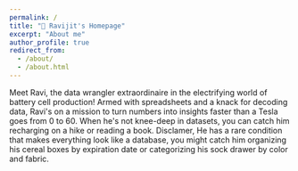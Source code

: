 ```yaml
---
permalink: /
title: "🏡 Ravijit's Homepage"
excerpt: "About me"
author_profile: true
redirect_from: 
  - /about/
  - /about.html
---
```

Meet Ravi, the data wrangler extraordinaire in the electrifying world of battery cell production! Armed with spreadsheets and a knack for decoding data, Ravi's on a mission to turn numbers into insights faster than a Tesla goes from 0 to 60. When he's not knee-deep in datasets, you can catch him recharging on a hike or reading a book. Disclamer, He has a rare condition that makes everything look like a database, you might catch him organizing his cereal boxes by expiration date or categorizing his sock drawer by color and fabric.